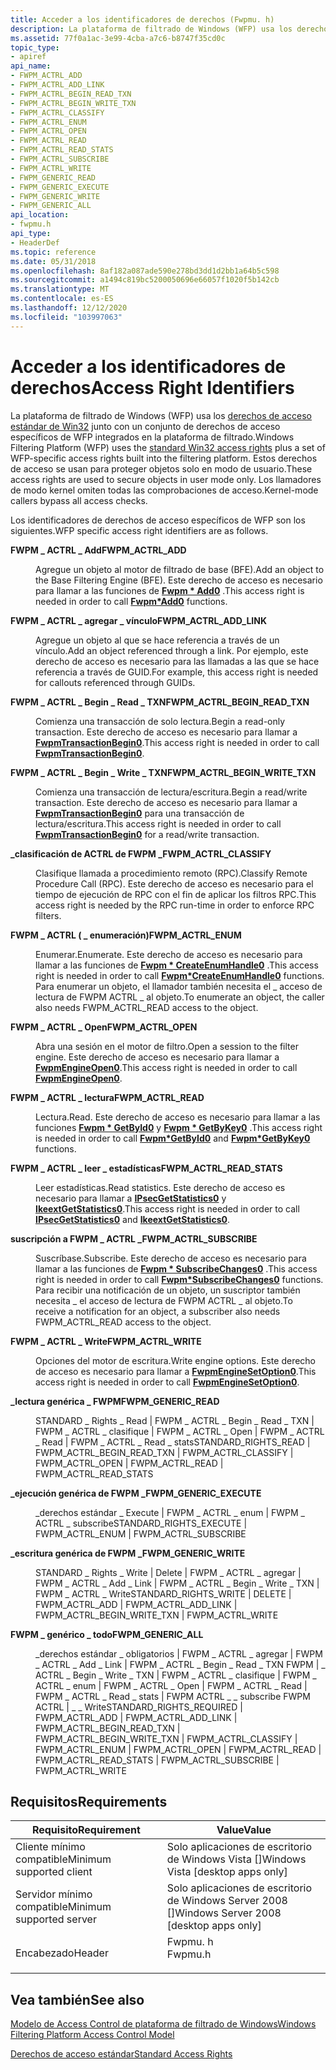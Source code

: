 ```yaml
---
title: Acceder a los identificadores de derechos (Fwpmu. h)
description: La plataforma de filtrado de Windows (WFP) usa los derechos de acceso estándar de Win32 junto con un conjunto de derechos de acceso específicos de WFP integrados en la plataforma de filtrado.
ms.assetid: 77f0a1ac-3e99-4cba-a7c6-b8747f35cd0c
topic_type:
- apiref
api_name:
- FWPM_ACTRL_ADD
- FWPM_ACTRL_ADD_LINK
- FWPM_ACTRL_BEGIN_READ_TXN
- FWPM_ACTRL_BEGIN_WRITE_TXN
- FWPM_ACTRL_CLASSIFY
- FWPM_ACTRL_ENUM
- FWPM_ACTRL_OPEN
- FWPM_ACTRL_READ
- FWPM_ACTRL_READ_STATS
- FWPM_ACTRL_SUBSCRIBE
- FWPM_ACTRL_WRITE
- FWPM_GENERIC_READ
- FWPM_GENERIC_EXECUTE
- FWPM_GENERIC_WRITE
- FWPM_GENERIC_ALL
api_location:
- fwpmu.h
api_type:
- HeaderDef
ms.topic: reference
ms.date: 05/31/2018
ms.openlocfilehash: 8af182a087ade590e278bd3dd1d2bb1a64b5c598
ms.sourcegitcommit: a1494c819bc5200050696e66057f1020f5b142cb
ms.translationtype: MT
ms.contentlocale: es-ES
ms.lasthandoff: 12/12/2020
ms.locfileid: "103997063"
---
```

# <a name="access-right-identifiers"></a><span data-ttu-id="6774d-103">Acceder a los identificadores de derechos</span><span class="sxs-lookup"><span data-stu-id="6774d-103">Access Right Identifiers</span></span>

<span data-ttu-id="6774d-104">La plataforma de filtrado de Windows (WFP) usa los [derechos de acceso estándar de Win32](/windows/desktop/SecAuthZ/standard-access-rights) junto con un conjunto de derechos de acceso específicos de WFP integrados en la plataforma de filtrado.</span><span class="sxs-lookup"><span data-stu-id="6774d-104">Windows Filtering Platform (WFP) uses the [standard Win32 access rights](/windows/desktop/SecAuthZ/standard-access-rights) plus a set of WFP-specific access rights built into the filtering platform.</span></span> <span data-ttu-id="6774d-105">Estos derechos de acceso se usan para proteger objetos solo en modo de usuario.</span><span class="sxs-lookup"><span data-stu-id="6774d-105">These access rights are used to secure objects in user mode only.</span></span> <span data-ttu-id="6774d-106">Los llamadores de modo kernel omiten todas las comprobaciones de acceso.</span><span class="sxs-lookup"><span data-stu-id="6774d-106">Kernel-mode callers bypass all access checks.</span></span>

<span data-ttu-id="6774d-107">Los identificadores de derechos de acceso específicos de WFP son los siguientes.</span><span class="sxs-lookup"><span data-stu-id="6774d-107">WFP specific access right identifiers are as follows.</span></span>

<dl> <dt>

<span data-ttu-id="6774d-108"><span id="FWPM_ACTRL_ADD"></span><span id="fwpm_actrl_add"></span>**FWPM \_ ACTRL \_ Add**</span><span class="sxs-lookup"><span data-stu-id="6774d-108"><span id="FWPM_ACTRL_ADD"></span><span id="fwpm_actrl_add"></span>**FWPM\_ACTRL\_ADD**</span></span>
</dt> <dd> <dl> <dt>



<span data-ttu-id="6774d-109">Agregue un objeto al motor de filtrado de base (BFE).</span><span class="sxs-lookup"><span data-stu-id="6774d-109">Add an object to the Base Filtering Engine (BFE).</span></span> <span data-ttu-id="6774d-110">Este derecho de acceso es necesario para llamar a las funciones de [**Fwpm \* Add0**](/windows/desktop/api/Fwpmu/nf-fwpmu-fwpmipsectunneladd0) .</span><span class="sxs-lookup"><span data-stu-id="6774d-110">This access right is needed in order to call [**Fwpm\*Add0**](/windows/desktop/api/Fwpmu/nf-fwpmu-fwpmipsectunneladd0) functions.</span></span>


</dt> </dl> </dd> <dt>

<span data-ttu-id="6774d-111"><span id="FWPM_ACTRL_ADD_LINK"></span><span id="fwpm_actrl_add_link"></span>**FWPM \_ ACTRL \_ agregar \_ vínculo**</span><span class="sxs-lookup"><span data-stu-id="6774d-111"><span id="FWPM_ACTRL_ADD_LINK"></span><span id="fwpm_actrl_add_link"></span>**FWPM\_ACTRL\_ADD\_LINK**</span></span>
</dt> <dd> <dl> <dt>



<span data-ttu-id="6774d-112">Agregue un objeto al que se hace referencia a través de un vínculo.</span><span class="sxs-lookup"><span data-stu-id="6774d-112">Add an object referenced through a link.</span></span> <span data-ttu-id="6774d-113">Por ejemplo, este derecho de acceso es necesario para las llamadas a las que se hace referencia a través de GUID.</span><span class="sxs-lookup"><span data-stu-id="6774d-113">For example, this access right is needed for callouts referenced through GUIDs.</span></span>


</dt> </dl> </dd> <dt>

<span data-ttu-id="6774d-114"><span id="FWPM_ACTRL_BEGIN_READ_TXN"></span><span id="fwpm_actrl_begin_read_txn"></span>**FWPM \_ ACTRL \_ Begin \_ Read \_ TXN**</span><span class="sxs-lookup"><span data-stu-id="6774d-114"><span id="FWPM_ACTRL_BEGIN_READ_TXN"></span><span id="fwpm_actrl_begin_read_txn"></span>**FWPM\_ACTRL\_BEGIN\_READ\_TXN**</span></span>
</dt> <dd> <dl> <dt>



<span data-ttu-id="6774d-115">Comienza una transacción de solo lectura.</span><span class="sxs-lookup"><span data-stu-id="6774d-115">Begin a read-only transaction.</span></span> <span data-ttu-id="6774d-116">Este derecho de acceso es necesario para llamar a [**FwpmTransactionBegin0**](/windows/desktop/api/Fwpmu/nf-fwpmu-fwpmtransactionbegin0).</span><span class="sxs-lookup"><span data-stu-id="6774d-116">This access right is needed in order to call [**FwpmTransactionBegin0**](/windows/desktop/api/Fwpmu/nf-fwpmu-fwpmtransactionbegin0).</span></span>


</dt> </dl> </dd> <dt>

<span data-ttu-id="6774d-117"><span id="FWPM_ACTRL_BEGIN_WRITE_TXN"></span><span id="fwpm_actrl_begin_write_txn"></span>**FWPM \_ ACTRL \_ Begin \_ Write \_ TXN**</span><span class="sxs-lookup"><span data-stu-id="6774d-117"><span id="FWPM_ACTRL_BEGIN_WRITE_TXN"></span><span id="fwpm_actrl_begin_write_txn"></span>**FWPM\_ACTRL\_BEGIN\_WRITE\_TXN**</span></span>
</dt> <dd> <dl> <dt>



<span data-ttu-id="6774d-118">Comienza una transacción de lectura/escritura.</span><span class="sxs-lookup"><span data-stu-id="6774d-118">Begin a read/write transaction.</span></span> <span data-ttu-id="6774d-119">Este derecho de acceso es necesario para llamar a [**FwpmTransactionBegin0**](/windows/desktop/api/Fwpmu/nf-fwpmu-fwpmtransactionbegin0) para una transacción de lectura/escritura.</span><span class="sxs-lookup"><span data-stu-id="6774d-119">This access right is needed in order to call [**FwpmTransactionBegin0**](/windows/desktop/api/Fwpmu/nf-fwpmu-fwpmtransactionbegin0) for a read/write transaction.</span></span>


</dt> </dl> </dd> <dt>

<span data-ttu-id="6774d-120"><span id="FWPM_ACTRL_CLASSIFY"></span><span id="fwpm_actrl_classify"></span>**\_clasificación de ACTRL de FWPM \_**</span><span class="sxs-lookup"><span data-stu-id="6774d-120"><span id="FWPM_ACTRL_CLASSIFY"></span><span id="fwpm_actrl_classify"></span>**FWPM\_ACTRL\_CLASSIFY**</span></span>
</dt> <dd> <dl> <dt>



<span data-ttu-id="6774d-121">Clasifique llamada a procedimiento remoto (RPC).</span><span class="sxs-lookup"><span data-stu-id="6774d-121">Classify Remote Procedure Call (RPC).</span></span> <span data-ttu-id="6774d-122">Este derecho de acceso es necesario para el tiempo de ejecución de RPC con el fin de aplicar los filtros RPC.</span><span class="sxs-lookup"><span data-stu-id="6774d-122">This access right is needed by the RPC run-time in order to enforce RPC filters.</span></span>


</dt> </dl> </dd> <dt>

<span data-ttu-id="6774d-123"><span id="FWPM_ACTRL_ENUM"></span><span id="fwpm_actrl_enum"></span>**FWPM \_ ACTRL ( \_ enumeración)**</span><span class="sxs-lookup"><span data-stu-id="6774d-123"><span id="FWPM_ACTRL_ENUM"></span><span id="fwpm_actrl_enum"></span>**FWPM\_ACTRL\_ENUM**</span></span>
</dt> <dd> <dl> <dt>



<span data-ttu-id="6774d-124">Enumerar.</span><span class="sxs-lookup"><span data-stu-id="6774d-124">Enumerate.</span></span> <span data-ttu-id="6774d-125">Este derecho de acceso es necesario para llamar a las funciones de [**Fwpm \* CreateEnumHandle0**](/windows/desktop/api/Fwpmu/nf-fwpmu-fwpmcalloutcreateenumhandle0) .</span><span class="sxs-lookup"><span data-stu-id="6774d-125">This access right is needed in order to call [**Fwpm\*CreateEnumHandle0**](/windows/desktop/api/Fwpmu/nf-fwpmu-fwpmcalloutcreateenumhandle0) functions.</span></span> <span data-ttu-id="6774d-126">Para enumerar un objeto, el llamador también necesita el \_ acceso de lectura de FWPM ACTRL \_ al objeto.</span><span class="sxs-lookup"><span data-stu-id="6774d-126">To enumerate an object, the caller also needs FWPM\_ACTRL\_READ access to the object.</span></span>


</dt> </dl> </dd> <dt>

<span data-ttu-id="6774d-127"><span id="FWPM_ACTRL_OPEN"></span><span id="fwpm_actrl_open"></span>**FWPM \_ ACTRL \_ Open**</span><span class="sxs-lookup"><span data-stu-id="6774d-127"><span id="FWPM_ACTRL_OPEN"></span><span id="fwpm_actrl_open"></span>**FWPM\_ACTRL\_OPEN**</span></span>
</dt> <dd> <dl> <dt>



<span data-ttu-id="6774d-128">Abra una sesión en el motor de filtro.</span><span class="sxs-lookup"><span data-stu-id="6774d-128">Open a session to the filter engine.</span></span> <span data-ttu-id="6774d-129">Este derecho de acceso es necesario para llamar a [**FwpmEngineOpen0**](/windows/desktop/api/Fwpmu/nf-fwpmu-fwpmengineopen0).</span><span class="sxs-lookup"><span data-stu-id="6774d-129">This access right is needed in order to call [**FwpmEngineOpen0**](/windows/desktop/api/Fwpmu/nf-fwpmu-fwpmengineopen0).</span></span>


</dt> </dl> </dd> <dt>

<span data-ttu-id="6774d-130"><span id="FWPM_ACTRL_READ"></span><span id="fwpm_actrl_read"></span>**FWPM \_ ACTRL \_ lectura**</span><span class="sxs-lookup"><span data-stu-id="6774d-130"><span id="FWPM_ACTRL_READ"></span><span id="fwpm_actrl_read"></span>**FWPM\_ACTRL\_READ**</span></span>
</dt> <dd> <dl> <dt>



<span data-ttu-id="6774d-131">Lectura.</span><span class="sxs-lookup"><span data-stu-id="6774d-131">Read.</span></span> <span data-ttu-id="6774d-132">Este derecho de acceso es necesario para llamar a las funciones [**Fwpm \* GetById0**](/windows/desktop/api/Fwpmu/nf-fwpmu-fwpmcalloutgetbyid0) y [**Fwpm \* GetByKey0**](/windows/desktop/api/Fwpmu/nf-fwpmu-fwpmcalloutgetbykey0) .</span><span class="sxs-lookup"><span data-stu-id="6774d-132">This access right is needed in order to call [**Fwpm\*GetById0**](/windows/desktop/api/Fwpmu/nf-fwpmu-fwpmcalloutgetbyid0) and [**Fwpm\*GetByKey0**](/windows/desktop/api/Fwpmu/nf-fwpmu-fwpmcalloutgetbykey0) functions.</span></span>


</dt> </dl> </dd> <dt>

<span data-ttu-id="6774d-133"><span id="FWPM_ACTRL_READ_STATS"></span><span id="fwpm_actrl_read_stats"></span>**FWPM \_ ACTRL \_ leer \_ estadísticas**</span><span class="sxs-lookup"><span data-stu-id="6774d-133"><span id="FWPM_ACTRL_READ_STATS"></span><span id="fwpm_actrl_read_stats"></span>**FWPM\_ACTRL\_READ\_STATS**</span></span>
</dt> <dd> <dl> <dt>



<span data-ttu-id="6774d-134">Leer estadísticas.</span><span class="sxs-lookup"><span data-stu-id="6774d-134">Read statistics.</span></span> <span data-ttu-id="6774d-135">Este derecho de acceso es necesario para llamar a [**IPsecGetStatistics0**](/windows/desktop/api/Fwpmu/nf-fwpmu-ipsecgetstatistics0) y [**IkeextGetStatistics0**](/windows/desktop/api/Fwpmu/nf-fwpmu-ikeextgetstatistics0).</span><span class="sxs-lookup"><span data-stu-id="6774d-135">This access right is needed in order to call [**IPsecGetStatistics0**](/windows/desktop/api/Fwpmu/nf-fwpmu-ipsecgetstatistics0) and [**IkeextGetStatistics0**](/windows/desktop/api/Fwpmu/nf-fwpmu-ikeextgetstatistics0).</span></span>


</dt> </dl> </dd> <dt>

<span data-ttu-id="6774d-136"><span id="FWPM_ACTRL_SUBSCRIBE"></span><span id="fwpm_actrl_subscribe"></span>**suscripción a FWPM \_ ACTRL \_**</span><span class="sxs-lookup"><span data-stu-id="6774d-136"><span id="FWPM_ACTRL_SUBSCRIBE"></span><span id="fwpm_actrl_subscribe"></span>**FWPM\_ACTRL\_SUBSCRIBE**</span></span>
</dt> <dd> <dl> <dt>



<span data-ttu-id="6774d-137">Suscríbase.</span><span class="sxs-lookup"><span data-stu-id="6774d-137">Subscribe.</span></span> <span data-ttu-id="6774d-138">Este derecho de acceso es necesario para llamar a las funciones de [**Fwpm \* SubscribeChanges0**](/windows/desktop/api/Fwpmu/nf-fwpmu-fwpmprovidersubscribechanges0) .</span><span class="sxs-lookup"><span data-stu-id="6774d-138">This access right is needed in order to call [**Fwpm\*SubscribeChanges0**](/windows/desktop/api/Fwpmu/nf-fwpmu-fwpmprovidersubscribechanges0) functions.</span></span> <span data-ttu-id="6774d-139">Para recibir una notificación de un objeto, un suscriptor también necesita \_ el acceso de lectura de FWPM ACTRL \_ al objeto.</span><span class="sxs-lookup"><span data-stu-id="6774d-139">To receive a notification for an object, a subscriber also needs FWPM\_ACTRL\_READ access to the object.</span></span>


</dt> </dl> </dd> <dt>

<span data-ttu-id="6774d-140"><span id="FWPM_ACTRL_WRITE"></span><span id="fwpm_actrl_write"></span>**FWPM \_ ACTRL \_ Write**</span><span class="sxs-lookup"><span data-stu-id="6774d-140"><span id="FWPM_ACTRL_WRITE"></span><span id="fwpm_actrl_write"></span>**FWPM\_ACTRL\_WRITE**</span></span>
</dt> <dd> <dl> <dt>



<span data-ttu-id="6774d-141">Opciones del motor de escritura.</span><span class="sxs-lookup"><span data-stu-id="6774d-141">Write engine options.</span></span> <span data-ttu-id="6774d-142">Este derecho de acceso es necesario para llamar a [**FwpmEngineSetOption0**](/windows/desktop/api/Fwpmu/nf-fwpmu-fwpmenginesetoption0).</span><span class="sxs-lookup"><span data-stu-id="6774d-142">This access right is needed in order to call [**FwpmEngineSetOption0**](/windows/desktop/api/Fwpmu/nf-fwpmu-fwpmenginesetoption0).</span></span>


</dt> </dl> </dd> <dt>

<span data-ttu-id="6774d-143"><span id="FWPM_GENERIC_READ"></span><span id="fwpm_generic_read"></span>**\_lectura genérica \_ FWPM**</span><span class="sxs-lookup"><span data-stu-id="6774d-143"><span id="FWPM_GENERIC_READ"></span><span id="fwpm_generic_read"></span>**FWPM\_GENERIC\_READ**</span></span>
</dt> <dd> <dl> <dt>



<span data-ttu-id="6774d-144">STANDARD \_ Rights \_ Read \| FWPM \_ ACTRL \_ Begin \_ Read \_ TXN \| FWPM \_ ACTRL \_ clasifique \| FWPM \_ ACTRL \_ Open \| FWPM \_ ACTRL \_ Read \| FWPM \_ ACTRL \_ Read \_ stats</span><span class="sxs-lookup"><span data-stu-id="6774d-144">STANDARD\_RIGHTS\_READ \| FWPM\_ACTRL\_BEGIN\_READ\_TXN \| FWPM\_ACTRL\_CLASSIFY \| FWPM\_ACTRL\_OPEN \| FWPM\_ACTRL\_READ \| FWPM\_ACTRL\_READ\_STATS</span></span>


</dt> </dl> </dd> <dt>

<span data-ttu-id="6774d-145"><span id="FWPM_GENERIC_EXECUTE"></span><span id="fwpm_generic_execute"></span>**\_ejecución genérica de FWPM \_**</span><span class="sxs-lookup"><span data-stu-id="6774d-145"><span id="FWPM_GENERIC_EXECUTE"></span><span id="fwpm_generic_execute"></span>**FWPM\_GENERIC\_EXECUTE**</span></span>
</dt> <dd> <dl> <dt>



<span data-ttu-id="6774d-146">\_derechos estándar \_ Execute \| FWPM \_ ACTRL \_ enum \| FWPM \_ ACTRL \_ subscribe</span><span class="sxs-lookup"><span data-stu-id="6774d-146">STANDARD\_RIGHTS\_EXECUTE \| FWPM\_ACTRL\_ENUM \| FWPM\_ACTRL\_SUBSCRIBE</span></span>


</dt> </dl> </dd> <dt>

<span data-ttu-id="6774d-147"><span id="FWPM_GENERIC_WRITE"></span><span id="fwpm_generic_write"></span>**\_escritura genérica de FWPM \_**</span><span class="sxs-lookup"><span data-stu-id="6774d-147"><span id="FWPM_GENERIC_WRITE"></span><span id="fwpm_generic_write"></span>**FWPM\_GENERIC\_WRITE**</span></span>
</dt> <dd> <dl> <dt>



<span data-ttu-id="6774d-148">STANDARD \_ Rights \_ Write \| Delete \| FWPM \_ ACTRL \_ agregar \| FWPM \_ ACTRL \_ Add \_ Link \| FWPM \_ ACTRL \_ Begin \_ Write \_ TXN \| FWPM \_ ACTRL \_ Write</span><span class="sxs-lookup"><span data-stu-id="6774d-148">STANDARD\_RIGHTS\_WRITE \| DELETE \| FWPM\_ACTRL\_ADD \| FWPM\_ACTRL\_ADD\_LINK \| FWPM\_ACTRL\_BEGIN\_WRITE\_TXN \| FWPM\_ACTRL\_WRITE</span></span>


</dt> </dl> </dd> <dt>

<span data-ttu-id="6774d-149"><span id="FWPM_GENERIC_ALL"></span><span id="fwpm_generic_all"></span>**FWPM \_ genérico \_ todo**</span><span class="sxs-lookup"><span data-stu-id="6774d-149"><span id="FWPM_GENERIC_ALL"></span><span id="fwpm_generic_all"></span>**FWPM\_GENERIC\_ALL**</span></span>
</dt> <dd> <dl> <dt>



<span data-ttu-id="6774d-150">\_derechos estándar \_ obligatorios \| FWPM \_ ACTRL \_ agregar \| FWPM \_ ACTRL \_ Add \_ Link \| FWPM \_ ACTRL \_ Begin \_ Read \_ TXN FWPM \| \_ ACTRL \_ Begin \_ Write \_ TXN \| FWPM \_ ACTRL \_ clasifique \| FWPM \_ ACTRL \_ enum \| FWPM \_ ACTRL \_ Open \| FWPM \_ ACTRL \_ Read \| FWPM \_ ACTRL \_ Read \_ stats \| FWPM ACTRL \_ \_ subscribe FWPM ACTRL \| \_ \_ Write</span><span class="sxs-lookup"><span data-stu-id="6774d-150">STANDARD\_RIGHTS\_REQUIRED \| FWPM\_ACTRL\_ADD \| FWPM\_ACTRL\_ADD\_LINK \| FWPM\_ACTRL\_BEGIN\_READ\_TXN \| FWPM\_ACTRL\_BEGIN\_WRITE\_TXN \| FWPM\_ACTRL\_CLASSIFY \| FWPM\_ACTRL\_ENUM \| FWPM\_ACTRL\_OPEN \| FWPM\_ACTRL\_READ \| FWPM\_ACTRL\_READ\_STATS \| FWPM\_ACTRL\_SUBSCRIBE \| FWPM\_ACTRL\_WRITE</span></span>


</dt> </dl> </dd> </dl>

## <a name="requirements"></a><span data-ttu-id="6774d-151">Requisitos</span><span class="sxs-lookup"><span data-stu-id="6774d-151">Requirements</span></span>



| <span data-ttu-id="6774d-152">Requisito</span><span class="sxs-lookup"><span data-stu-id="6774d-152">Requirement</span></span> | <span data-ttu-id="6774d-153">Value</span><span class="sxs-lookup"><span data-stu-id="6774d-153">Value</span></span> |
|-------------------------------------|------------------------------------------------------------------------------------|
| <span data-ttu-id="6774d-154">Cliente mínimo compatible</span><span class="sxs-lookup"><span data-stu-id="6774d-154">Minimum supported client</span></span><br/> | <span data-ttu-id="6774d-155">Solo aplicaciones de escritorio de Windows Vista \[\]</span><span class="sxs-lookup"><span data-stu-id="6774d-155">Windows Vista \[desktop apps only\]</span></span><br/>                                     |
| <span data-ttu-id="6774d-156">Servidor mínimo compatible</span><span class="sxs-lookup"><span data-stu-id="6774d-156">Minimum supported server</span></span><br/> | <span data-ttu-id="6774d-157">Solo aplicaciones de escritorio de Windows Server 2008 \[\]</span><span class="sxs-lookup"><span data-stu-id="6774d-157">Windows Server 2008 \[desktop apps only\]</span></span><br/>                               |
| <span data-ttu-id="6774d-158">Encabezado</span><span class="sxs-lookup"><span data-stu-id="6774d-158">Header</span></span><br/>                   | <dl> <span data-ttu-id="6774d-159"><dt>Fwpmu. h</dt></span><span class="sxs-lookup"><span data-stu-id="6774d-159"><dt>Fwpmu.h</dt></span></span> </dl> |



## <a name="see-also"></a><span data-ttu-id="6774d-160">Vea también</span><span class="sxs-lookup"><span data-stu-id="6774d-160">See also</span></span>

<dl> <dt>

[<span data-ttu-id="6774d-161">Modelo de Access Control de plataforma de filtrado de Windows</span><span class="sxs-lookup"><span data-stu-id="6774d-161">Windows Filtering Platform Access Control Model</span></span>](access-control.md)
</dt> <dt>

[<span data-ttu-id="6774d-162">Derechos de acceso estándar</span><span class="sxs-lookup"><span data-stu-id="6774d-162">Standard Access Rights</span></span>](/windows/desktop/SecAuthZ/standard-access-rights)
</dt> </dl>

 

